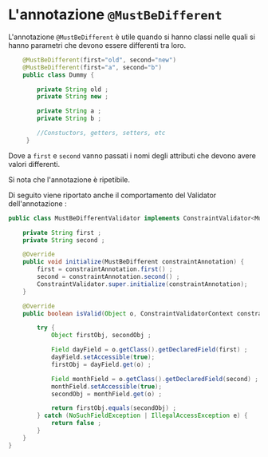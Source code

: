 # L'annotazione `@MustBeDifferent`

L'annotazione `@MustBeDifferent` è utile quando si hanno classi nelle quali si hanno parametri che devono essere differenti tra loro.

```java
    @MustBeDifferent(first="old", second="new")
    @MustBeDifferent(first="a", second="b")
    public class Dummy {

        private String old ;
        private String new ;

        private String a ;
        private String b ;

        //Constuctors, getters, setters, etc
     }
```

Dove a `first` e `second` vanno passati i nomi degli attributi che devono avere valori differenti.

Si nota che l'annotazione è ripetibile.

Di seguito viene riportato anche il comportamento del Validator dell'annotazione :

```java
public class MustBeDifferentValidator implements ConstraintValidator<MustBeDifferent, Object> {

    private String first ;
    private String second ;

    @Override
    public void initialize(MustBeDifferent constraintAnnotation) {
        first = constraintAnnotation.first() ;
        second = constraintAnnotation.second() ;
        ConstraintValidator.super.initialize(constraintAnnotation);
    }

    @Override
    public boolean isValid(Object o, ConstraintValidatorContext constraintValidatorContext) {

        try {
            Object firstObj, secondObj ;

            Field dayField = o.getClass().getDeclaredField(first) ;
            dayField.setAccessible(true);
            firstObj = dayField.get(o) ;

            Field monthField = o.getClass().getDeclaredField(second) ;
            monthField.setAccessible(true);
            secondObj = monthField.get(o) ;

            return firstObj.equals(secondObj) ;
        } catch (NoSuchFieldException | IllegalAccessException e) {
            return false ;
        }
    }
}
```
